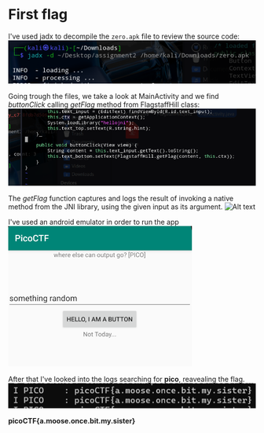  # First flag

I've used jadx to decompile the `zero.apk` file to review the source code:
![Alt text](CH1_image.png)

Going trough the files, we take a look at MainActivity and we find _buttonClick_ calling _getFlag_ method from FlagstaffHill class:
![Alt text](CH1_image1.png)

The _getFlag_ function captures and logs the result of invoking a native method from the JNI library, using the given input as its argument.
![Alt text](CH1_iamge2.png)

I've used an android emulator in order to run the app
![Alt text](CH1_image3.png)

After that I've looked into the logs searching for **pico**, reavealing the flag.
![Alt text](CH1_image4.png)

**picoCTF{a.moose.once.bit.my.sister}**

